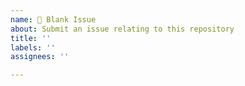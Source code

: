 ```yaml
---
name: 📝 Blank Issue
about: Submit an issue relating to this repository
title: ''
labels: ''
assignees: ''

---
```



